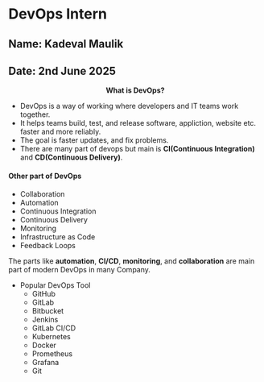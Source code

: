 # DevOps Intern

## Name: Kadeval Maulik
## Date: 2nd June 2025

<p align="center">
  <b>What is DevOps?</b><br>
</p>

- DevOps is a way of working where developers and IT teams work together.
- It helps teams build, test, and release software, appliction, website etc. faster and more reliably.
- The goal is faster updates, and fix problems.
- There are many part of devops but main is **CI(Continuous Integration)** and **CD(Continuous Delivery)**.
 #### Other part of DevOps
  - Collaboration
  - Automation
  - Continuous Integration
  - Continuous Delivery
  - Monitoring
  - Infrastructure as Code
  - Feedback Loops

The parts like **automation**, **CI/CD**, **monitoring**, and **collaboration** are main part of modern DevOps in many Company.

- Popular DevOps Tool
   - GitHub
   - GitLab
   - Bitbucket
   - Jenkins
   - GitLab CI/CD
   - Kubernetes
   - Docker
   - Prometheus
   - Grafana
   - Git